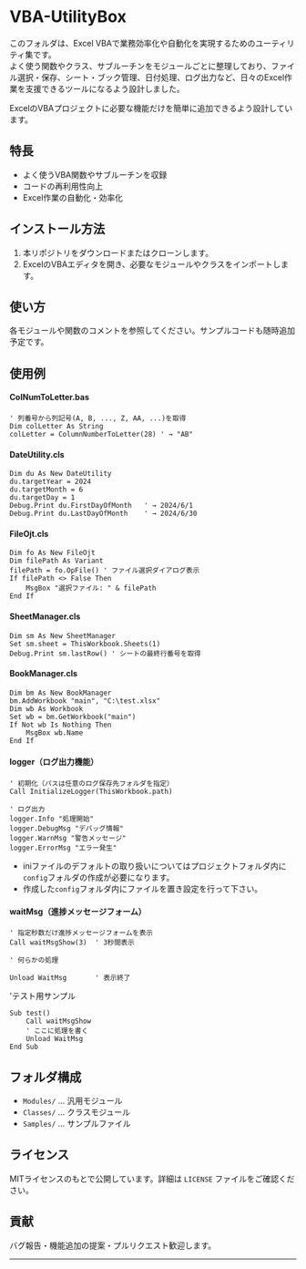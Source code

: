 # VBA-UtilityBox

このフォルダは、Excel VBAで業務効率化や自動化を実現するためのユーティリティ集です。  
よく使う関数やクラス、サブルーチンをモジュールごとに整理しており、ファイル選択・保存、シート・ブック管理、日付処理、ログ出力など、日々のExcel作業を支援できるツールになるよう設計しました。

ExcelのVBAプロジェクトに必要な機能だけを簡単に追加できるよう設計しています。

## 特長

- よく使うVBA関数やサブルーチンを収録
- コードの再利用性向上
- Excel作業の自動化・効率化

## インストール方法

1. 本リポジトリをダウンロードまたはクローンします。
2. ExcelのVBAエディタを開き、必要なモジュールやクラスをインポートします。

## 使い方

各モジュールや関数のコメントを参照してください。サンプルコードも随時追加予定です。

## 使用例

#### ColNumToLetter.bas

```vba
' 列番号から列記号(A, B, ..., Z, AA, ...)を取得
Dim colLetter As String
colLetter = ColumnNumberToLetter(28) ' → "AB"
```

#### DateUtility.cls

```vba
Dim du As New DateUtility
du.targetYear = 2024
du.targetMonth = 6
du.targetDay = 1
Debug.Print du.FirstDayOfMonth   ' → 2024/6/1
Debug.Print du.LastDayOfMonth    ' → 2024/6/30
```

#### FileOjt.cls

```vba
Dim fo As New FileOjt
Dim filePath As Variant
filePath = fo.OpFile() ' ファイル選択ダイアログ表示
If filePath <> False Then
    MsgBox "選択ファイル: " & filePath
End If
```

#### SheetManager.cls

```vba
Dim sm As New SheetManager
Set sm.sheet = ThisWorkbook.Sheets(1)
Debug.Print sm.lastRow() ' シートの最終行番号を取得
```

#### BookManager.cls

```vba
Dim bm As New BookManager
bm.AddWorkbook "main", "C:\test.xlsx"
Dim wb As Workbook
Set wb = bm.GetWorkbook("main")
If Not wb Is Nothing Then
    MsgBox wb.Name
End If
```

#### logger（ログ出力機能）

```vba
' 初期化（パスは任意のログ保存先フォルダを指定）
Call InitializeLogger(ThisWorkbook.path)

' ログ出力
logger.Info "処理開始"
logger.DebugMsg "デバッグ情報"
logger.WarnMsg "警告メッセージ"
logger.ErrorMsg "エラー発生"
```
- iniファイルのデフォルトの取り扱いについてはプロジェクトフォルダ内に`config`フォルダの作成が必要になります。
- 作成した`config`フォルダ内にファイルを置き設定を行って下さい。

#### waitMsg（進捗メッセージフォーム）

```vba
' 指定秒数だけ進捗メッセージフォームを表示
Call waitMsgShow(3)  ' 3秒間表示

' 何らかの処理

Unload WaitMsg       ' 表示終了
```

'テスト用サンプル
```vba
Sub test()
    Call waitMsgShow
    ' ここに処理を書く
    Unload WaitMsg
End Sub
```

## フォルダ構成

- `Modules/` ... 汎用モジュール
- `Classes/` ... クラスモジュール
- `Samples/` ... サンプルファイル

## ライセンス

MITライセンスのもとで公開しています。詳細は `LICENSE` ファイルをご確認ください。

## 貢献

バグ報告・機能追加の提案・プルリクエスト歓迎します。

---
